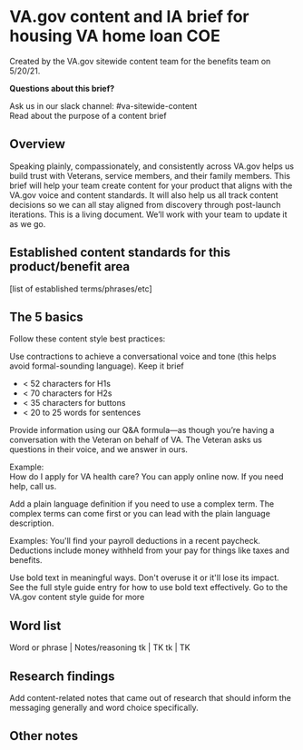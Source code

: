 # VA.gov content and IA brief for housing VA home loan COE 

Created by the VA.gov sitewide content team for the benefits team on 5/20/21.

**Questions about this brief?**

Ask us in our slack channel: #va-sitewide-content <br>
Read about the purpose of a content brief <br>

## Overview
Speaking plainly, compassionately, and consistently across VA.gov helps us build trust with Veterans, service members, and their family members. This brief will help your team create content for your product that aligns with the VA.gov voice and content standards. It will also help us all track content decisions so we can all stay aligned from discovery through post-launch iterations. This is a living document. We’ll work with your team to update it as we go.

## Established content standards for this product/benefit area
[list of established terms/phrases/etc]

## The 5 basics
Follow these content style best practices:

Use contractions to achieve a conversational voice and tone (this helps avoid formal-sounding language).
Keep it brief
- < 52 characters for H1s
- < 70 characters for H2s
- < 35 characters for buttons
- < 20 to 25 words for sentences

Provide information using our Q&A formula—as though you’re having a conversation with the Veteran on behalf of VA. The Veteran asks us questions in their voice, and we answer in ours.

Example: <br>
How do I apply for VA health care? You can apply online now. If you need help, call us.

Add a plain language definition if you need to use a complex term. The complex terms can come first or you can lead with the plain language description.

Examples:
You'll find your payroll deductions in a recent paycheck. Deductions include money withheld from your pay for things like taxes and benefits.

Use bold text in meaningful ways. Don't overuse it or it'll lose its impact. See the full style guide entry for how to use bold text effectively.
Go to the VA.gov content style guide for more

## Word list
Word or phrase | Notes/reasoning
tk | TK
tk | TK

## Research findings
Add content-related notes that came out of research that should inform the messaging generally and word choice specifically.

## Other notes
